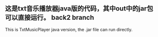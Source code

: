 这是txt音乐播放器java版的代码，其中out中的jar包可以直接运行。
back2 branch
------------------------------------------------------------------
This is TxtMusicPlayer java version, the .jar file can run directly.
